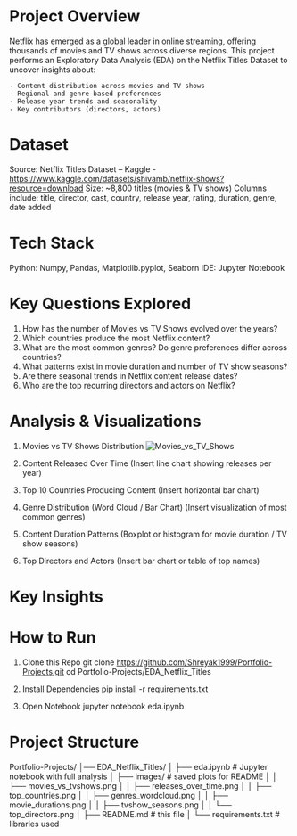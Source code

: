 # Project Overview
Netflix has emerged as a global leader in online streaming, offering thousands of movies and TV shows across diverse regions.
This project performs an Exploratory Data Analysis (EDA) on the Netflix Titles Dataset to uncover insights about:

    - Content distribution across movies and TV shows
    - Regional and genre-based preferences
    - Release year trends and seasonality
    - Key contributors (directors, actors)


# Dataset
Source: Netflix Titles Dataset – Kaggle - https://www.kaggle.com/datasets/shivamb/netflix-shows?resource=download
Size: ~8,800 titles (movies & TV shows)
Columns include: title, director, cast, country, release year, rating, duration, genre, date added


# Tech Stack
Python: Numpy, Pandas, Matplotlib.pyplot, Seaborn
IDE: Jupyter Notebook


# Key Questions Explored
1. How has the number of Movies vs TV Shows evolved over the years?
2. Which countries produce the most Netflix content?
3. What are the most common genres? Do genre preferences differ across countries?
4. What patterns exist in movie duration and number of TV show seasons?
5. Are there seasonal trends in Netflix content release dates?
6. Who are the top recurring directors and actors on Netflix?

# Analysis & Visualizations
1. Movies vs TV Shows Distribution
![Movies_vs_TV_Shows](../images/movies_vs_tv_shows.png)

2. Content Released Over Time
(Insert line chart showing releases per year)

3. Top 10 Countries Producing Content
(Insert horizontal bar chart)

4. Genre Distribution (Word Cloud / Bar Chart)
(Insert visualization of most common genres)

5. Content Duration Patterns
(Boxplot or histogram for movie duration / TV show seasons)

6. Top Directors and Actors
(Insert bar chart or table of top names)


# Key Insights


# How to Run
1. Clone this Repo
git clone https://github.com/Shreyak1999/Portfolio-Projects.git
cd Portfolio-Projects/EDA_Netflix_Titles

2. Install Dependencies
pip install -r requirements.txt

3. Open Notebook
jupyter notebook eda.ipynb


# Project Structure
Portfolio-Projects/
│── EDA_Netflix_Titles/
│     ├── eda.ipynb           # Jupyter notebook with full analysis
│     ├── images/             # saved plots for README
│     │     ├── movies_vs_tvshows.png
│     │     ├── releases_over_time.png
│     │     ├── top_countries.png
│     │     ├── genres_wordcloud.png
│     │     ├── movie_durations.png
│     │     ├── tvshow_seasons.png
│     │     └── top_directors.png
│     ├── README.md           # this file
│     └── requirements.txt    # libraries used

